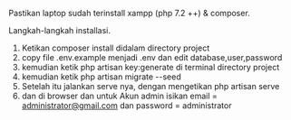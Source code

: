 Pastikan laptop sudah terinstall xampp (php 7.2 ++) & composer.

Langkah-langkah installasi.
1. Ketikan composer install didalam directory project
2. copy file .env.example menjadi .env dan edit database,user,password
3. kemudian ketik php artisan key:generate di terminal directory project
4. kemudian ketik php artisan migrate --seed
5. Setelah itu jalankan serve nya, dengan mengetikan php artisan serve
6. dan di browser dan untuk Akun admin isikan email = administrator@gmail.com dan password = administrator
